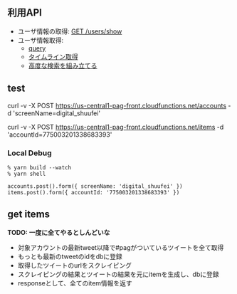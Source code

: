 ## 利用API

- ユーザ情報の取得: [GET /users/show](https://developer.twitter.com/en/docs/accounts-and-users/follow-search-get-users/api-reference/get-users-show)
- ユーザ情報取得: 
    - [query](https://developer.twitter.com/en/docs/tweets/search/guides/standard-operators.html)
    - [タイムライン取得](http://westplain.sakuraweb.com/translate/twitter/Documentation/REST-APIs/Public-API/Working-with-Timelines.cgi)
    - [高度な検索を組み立てる](https://twitter.com/search-advanced)

## test
curl -v -X POST https://us-central1-pag-front.cloudfunctions.net/accounts -d 'screenName=digital_shuufei'

curl -v -X POST https://us-central1-pag-front.cloudfunctions.net/items -d 'accountId=775003201338683393'

### Local Debug
```
% yarn build --watch
% yarn shell

accounts.post().form({ screenName: 'digital_shuufei' })
items.post().form({ accountId: '775003201338683393' })
```

## get items
**TODO: 一度に全てやるとしんどいな**
- 対象アカウントの最新tweet以降で#pagがついているツイートを全て取得
- もっとも最新のtweetのidをdbに登録
- 取得したツイートのurlをスクレイピング
- スクレイピングの結果とツイートの結果を元にitemを生成し、dbに登録
- responseとして、全てのitem情報を返す
